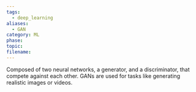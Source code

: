 ```yaml
---
tags:
  - deep_learning
aliases:
  - GAN
category: ML
phase: 
topic: 
filename:
---
```

   Composed of two neural networks, a generator, and a discriminator, that compete against each other. GANs are used for tasks like generating realistic images or videos.